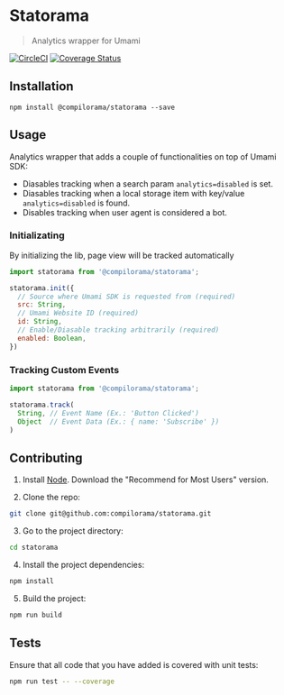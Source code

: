 # Statorama

> Analytics wrapper for Umami

[![CircleCI](https://circleci.com/gh/compilorama/statorama/tree/main.svg?style=svg)](https://circleci.com/gh/compilorama/statorama/tree/main)
[![Coverage Status](https://coveralls.io/repos/github/compilorama/statorama/badge.svg?branch=main)](https://coveralls.io/github/compilorama/statorama?branch=main)

## Installation

```
npm install @compilorama/statorama --save
```

## Usage

Analytics wrapper that adds a couple of functionalities on top of Umami SDK:
- Diasables tracking when a search param `analytics=disabled` is set.
- Diasables tracking when a local storage item with key/value `analytics=disabled` is found.
- Disables tracking when user agent is considered a bot.

### Initializating

By initializing the lib, page view will be tracked automatically

``` javascript
import statorama from '@compilorama/statorama';

statorama.init({
  // Source where Umami SDK is requested from (required)
  src: String,
  // Umami Website ID (required)
  id: String,
  // Enable/Diasable tracking arbitrarily (required)
  enabled: Boolean,
})
```

### Tracking Custom Events

``` javascript
import statorama from '@compilorama/statorama';

statorama.track(
  String, // Event Name (Ex.: 'Button Clicked')
  Object  // Event Data (Ex.: { name: 'Subscribe' })
)
```

## Contributing

1. Install [Node](https://nodejs.org/en/). Download the "Recommend for Most Users" version.

2. Clone the repo:
``` bash
git clone git@github.com:compilorama/statorama.git
```

3. Go to the project directory:
``` bash
cd statorama
```

4. Install the project dependencies:
``` bash
npm install
```

5. Build the project:
``` bash
npm run build
```

## Tests

Ensure that all code that you have added is covered with unit tests:
``` bash
npm run test -- --coverage
```
